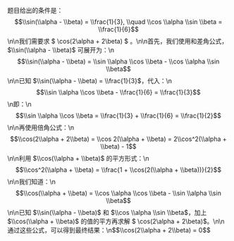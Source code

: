 题目给出的条件是：
$$\\sin(\\alpha - \\beta) = \\frac{1}{3}, \\quad \\cos \\alpha \\sin \\beta = \\frac{1}{6}$$\n\n我们需要求 $ \\cos(2\\alpha + 2\\beta) $ 。\n\n首先，我们使用和差角公式， $\\sin(\\alpha - \\beta)$ 可展开为：\n$$\\sin(\\alpha - \\beta) = \\sin \\alpha \\cos \\beta - \\cos \\alpha \\sin \\beta$$\n\n已知 $\\sin(\\alpha - \\beta) = \\frac{1}{3}$，代入：\n$$\\sin \\alpha \\cos \\beta - \\frac{1}{6} = \\frac{1}{3}$$\n即：\n$$\\sin \\alpha \\cos \\beta = \\frac{1}{3} + \\frac{1}{6} = \\frac{1}{2}$$\n\n再使用倍角公式：\n$$\\cos(2\\alpha + 2\\beta) = \\cos 2(\\alpha + \\beta) = 2\\cos^2(\\alpha + \\beta) - 1$$\n\n利用 $\\cos(\\alpha + \\beta)$ 的平方形式：\n$$\\cos^2(\\alpha + \\beta) = \\frac{1 + \\cos(2(\\alpha + \\beta))}{2}$$\n\n我们知道：\n$$\\cos(\\alpha + \\beta) = \\cos \\alpha \\cos \\beta - \\sin \\alpha \\sin \\beta$$\n\n已知 $\\sin(\\alpha - \\beta)$ 和 $\\cos \\alpha \\sin \\beta$，加上 $\\cos(\\alpha + \\beta)$ 的值的平方再求解 $ \\cos(2\\alpha + 2\\beta)$。\n\n通过这些公式，可以得到最终结果：\n$$\\cos(2\\alpha + 2\\beta) = 0$$
